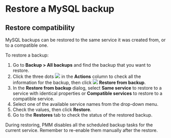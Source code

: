 # Restore a MySQL backup

## Restore compatibility

MySQL backups can be restored to the same service it was created from, or to a compatible one. 

To restore a backup:

1. Go to <i class="uil uil-history"></i> **Backup > All backups** and find the backup that you want to restore.
2. Click the three dots ![](../_images/dots-three-vertical.png) in the **Actions** column to check all the information for the backup, then click ![](../_images/dots-three-vertical.png) **Restore from backup**.
3. In the **Restore from backup** dialog, select **Same service** to restore to a service with identical properties or **Compatible services** to restore to a compatible service.
4. Select one of the available service names from the drop-down menu.
5. Check the values, then click **Restore**.
6. Go to the **Restores** tab to check the status of the restored backup.

During restoring, PMM disables all the scheduled backup tasks for the current service. Remember to re-enable them manually after the restore.
